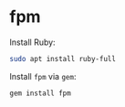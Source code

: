 # fpm

Install Ruby:
```bash
sudo apt install ruby-full
```

Install `fpm` via `gem`:
```bash
gem install fpm
```
